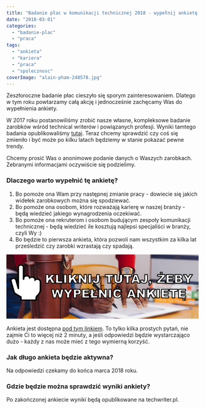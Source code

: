 ```yaml
---
title: "Badanie płac w komunikacji technicznej 2018 - wypełnij ankietę!"
date: "2018-03-01"
categories:
  - "badanie-plac"
  - "praca"
tags:
  - "ankieta"
  - "kariera"
  - "praca"
  - "spolecznosc"
coverImage: "alain-pham-248578.jpg"
---
```


Zeszłoroczne badanie płac cieszyło się sporym zainteresowaniem. Dlatego w tym roku powtarzamy całą akcję i jednocześnie zachęcamy Was do wypełnienia ankiety.

W 2017 roku postanowiliśmy zrobić nasze własne, kompleksowe badanie zarobków wśród technical writerów i powiązanych profesji. Wyniki tamtego badania opublikowaliśmy [tutaj](http://techwriter.pl/wyniki-badania-plac-w-komunikacji-technicznej/). Teraz chcemy sprawdzić czy coś się zmieniło i być może po kilku latach będziemy w stanie pokazać pewne trendy.

Chcemy prosić Was o anonimowe podanie danych o Waszych zarobkach. Zebranymi informacjami oczywiście się podzielimy.

### Dlaczego warto wypełnić tę ankietę?

1. Bo pomoże ona Wam przy następnej zmianie pracy - dowiecie się jakich widełek zarobkowych można się spodziewać.
2. Bo pomoże ona osobom, które rozważają karierę w naszej branży - będą wiedzieć jakiego wynagrodzenia oczekiwać.
3. Bo pomoże ona rekruterom i osobom budującym zespoły komunikacji technicznej - będą wiedzieć ile kosztują najlepsi specjaliści w branży, czyli Wy :)
4. Bo będzie to pierwsza ankieta, która pozwoli nam wszystkim za kilka lat prześledzić czy zarobki wzrastają czy spadają.

[![](images/wypelnij-ankiete-link-1.jpg)](https://docs.google.com/forms/d/1PHQneGyEOXiO9-CNtJ4TLel4mz60rLu00YccMSsmx6E/)

Ankieta jest dostępna [pod tym linkiem](https://docs.google.com/forms/d/1PHQneGyEOXiO9-CNtJ4TLel4mz60rLu00YccMSsmx6E/). To tylko kilka prostych pytań, nie zajmie Ci to więcej niż 2 minuty, a jeśli odpowiedzi będzie wystarczająco dużo - każdy z nas może mieć z tego wymierną korzyść.

### Jak długo ankieta będzie aktywna?

Na odpowiedzi czekamy do końca marca 2018 roku.

### Gdzie będzie można sprawdzić wyniki ankiety?

Po zakończonej ankiecie wyniki będą opublikowane na techwriter.pl.
